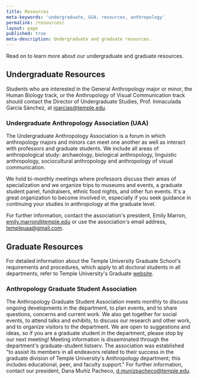 ```yaml
---
title: Resources
meta-keywords: 'undergraduate, GSA, resources, anthropology'
permalink: /resources/
layout: page
published: true
meta-description: Undergraduate and graduate resources.
---
```

Read on to learn more about our undergraduate and graduate resources.

## Undergraduate Resources

Students who are interested in the General Anthropology major or minor, the Human Biology track, or the Anthropology of Visual Communication track should contact the Director of Undergraduate Studies, Prof. Inmaculada García Sánchez, at [igarcias@temple.edu](mailto:igarcias@temple.edu).
 
### Undergraduate Anthropology Association (UAA) 

The Undergraduate Anthropology Association is a forum in which anthropology majors and minors can meet one another as well as interact with professors and graduate students. We include all areas of anthropological study: archaeology, biological anthropology, linguistic anthropology, sociocultural anthropology and anthropology of visual communication. 

We hold bi-monthly meetings where professors discuss their areas of specialization and we organize trips to museums and events, a graduate student panel, fundraisers, ethnic food nights, and other fun events. It's a great organization to become involved in, especially if you seek guidance in continuing your studies in anthropology at the graduate level.

For further information, contact the association's president, Emily Marron, [emily.marron@temple.edu](mailto:emily.marron@temple.edu) or use the association's email address, [templeuaa@gmail.com](mailto:templeuaa@gmail.com). 

## Graduate Resources

For detailed information about the Temple University Graduate School's requirements and procedures, which apply to all doctoral students in all departments, refer to Temple University's Graduate [website](http://www.temple.edu/grad/policies/gradpolicies.htm).

### Anthropology Graduate Student Association

The Anthropology Graduate Student Association meets monthly to discuss ongoing developments in the department, to plan events, and to share questions, concerns and current work. We also get together for social events, to attend talks and exhibits, to discuss our research and other work, and to organize visitors to the department. We are open to suggestions and ideas, so if you are a graduate student in the department, please stop by our next meeting! Meeting information is disseminated through the department's graduate-student listserv. The association was established "to assist its members in all endeavors related to their success in the graduate division of Temple University's Anthropology department; this includes educational, peer, and faculty support." For further information, contact our president, Dana Muñíz Pacheco, [d.munizpacheco@temple.edu](mailto:d.munizpacheco@temple.edu).
